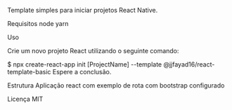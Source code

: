 Template simples para iniciar projetos React Native.

Requisitos
node
yarn

Uso

Crie um novo projeto React utilizando o seguinte comando:

$ npx create-react-app init [ProjectName] --template @jjfayad16/react-template-basic
Espere a conclusão.

Estrutura
Aplicação react com exemplo de rota com bootstrap configurado

Licença
MIT
